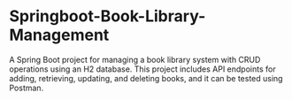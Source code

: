 # Springboot-Book-Library-Management
A Spring Boot project for managing a book library system with CRUD operations using an H2 database. This project includes API endpoints for adding, retrieving, updating, and deleting books, and it can be tested using Postman.
